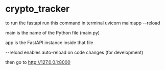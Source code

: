 # crypto_tracker

to run the fastapi run this command in terminal
uvicorn main:app --reload

main is the name of the Python file (main.py)

app is the FastAPI instance inside that file

--reload enables auto-reload on code changes (for development)

then go to 
http://127.0.0.1:8000